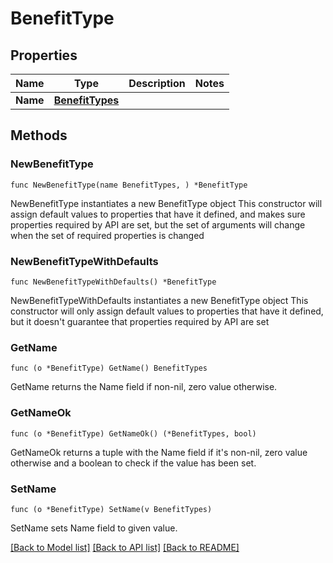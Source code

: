 # BenefitType

## Properties

Name | Type | Description | Notes
------------ | ------------- | ------------- | -------------
**Name** | [**BenefitTypes**](BenefitTypes.md) |  | 

## Methods

### NewBenefitType

`func NewBenefitType(name BenefitTypes, ) *BenefitType`

NewBenefitType instantiates a new BenefitType object
This constructor will assign default values to properties that have it defined,
and makes sure properties required by API are set, but the set of arguments
will change when the set of required properties is changed

### NewBenefitTypeWithDefaults

`func NewBenefitTypeWithDefaults() *BenefitType`

NewBenefitTypeWithDefaults instantiates a new BenefitType object
This constructor will only assign default values to properties that have it defined,
but it doesn't guarantee that properties required by API are set

### GetName

`func (o *BenefitType) GetName() BenefitTypes`

GetName returns the Name field if non-nil, zero value otherwise.

### GetNameOk

`func (o *BenefitType) GetNameOk() (*BenefitTypes, bool)`

GetNameOk returns a tuple with the Name field if it's non-nil, zero value otherwise
and a boolean to check if the value has been set.

### SetName

`func (o *BenefitType) SetName(v BenefitTypes)`

SetName sets Name field to given value.



[[Back to Model list]](../README.md#documentation-for-models) [[Back to API list]](../README.md#documentation-for-api-endpoints) [[Back to README]](../README.md)


